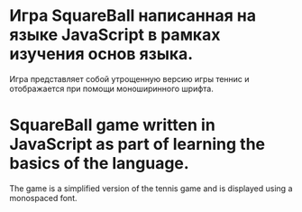 # Игра SquareBall написанная на языке JavaScript в рамках изучения основ языка.
Игра представляет собой утрощенную версию игры теннис и отображается при помощи моноширинного шрифта.

# SquareBall game written in JavaScript as part of learning the basics of the language.
The game is a simplified version of the tennis game and is displayed using a monospaced font.